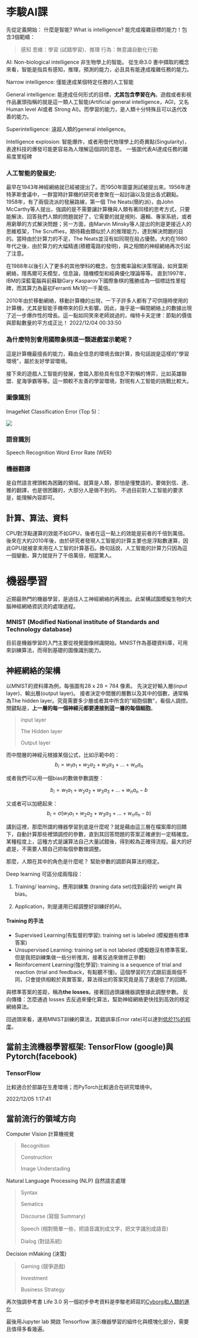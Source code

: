 # 李駿AI課

先從定義開始：
什麼是智能? What is intelligence?
能完成複雜目標的能力！包含3個範疇：

> 感知
> 思維：學習 (試錯學習)、推理
> 行為：無意識自動化行動

AI: Non-biological intelligence
非生物學上的智能。
從生命3.0 書中擷取的概念來看，智能是指具有感知，推理，預測的能力，必且具有能達成複雜任務的能力。

Narrow intelligence: 僅能達成某個特定任務的人工智能

General intelligence: 能達成任何形式的目標，**尤其包含學習在內**。遊戲或者影視作品裏頭指稱的就是這一類人工智能(Artificial general intelligence，AGI，又名 Human level AI或者 Strong AI)。而學習的能力，是人類十分特殊且可以迭代改善的能力。

Superintelligence: 遠超人類的general inteligence。

Intelligence explosion: 智能爆炸，或者用借代物理學上的奇異點(Singularity)，表達科技的爆發可能更容易為人理解這個詞的意思。
一張圖代表AI達成任務的難易度里程碑

### 人工智能的發展史:

最早在1943年神經網絡就已經被提出了。而1950年圖靈測試被提出來。1956年達特茅斯會議中，一群當時計算機的研究者會聚在一起討論以及提出各式觀點。
1958年，有了兩個流派的發展路線，第一個 The Neats(簡約派)，由John McCarthy等人提出，強調的是不需要讓計算機與人類有著同樣的思考方式，只要能解決、回答我們人類的問題就好了，它需要的就是規則、邏輯、專家系統，或者用窮舉的方式解決問題；另一方面，由Marvin Minsky等人提出的則是更接近人的思維框架，The Scruffies，期待藉由類似於人的推理能力，達到解決問題的目的。當時由於計算力的不足，The Neats並沒有如同現在般占優勢。大約在1980年代之後，由於算力的大幅精進(積體電路的發明)，與之相關的神經網絡再次引起了注意。

在1988年以後引入了更多的其他學科的概念，包含概率論和決策理論，如貝葉斯網絡，隱馬爾可夫模型，信息論，隨機模型和經典優化理論等等。
直到1997年，IBM的深藍電腦與前蘇聯Gary Kasparov下國際象棋的獲勝成為一個標誌性里程碑，而其算力為最初Ferranti Mk1的一千萬倍。

2010年由於移動網絡，移動計算機的出現，一下子許多人都有了可供隨時使用的計算機，尤其是智能手機帶來的巨大影響。因此，幾乎是一瞬間網絡上的數據出現了近一步爆炸性的增長。這一點如同笑來老師說過的，梅特卡夫定律：節點的價值與節點數量的平方成正比！
2022/12/04 00:33:50

### 為什麼特別會用國際象棋這一類遊戲當示範呢？

這是計算機最擅長的能力，藉由全信息的環境去做計算，換句話說是這樣的"學習環境"，屬於友好學習環境。

接下來的遊戲人工智能的發展，會踏入那些具有信息不對稱的博弈，比如英雄聯盟、星海爭霸等等。這一類較不友善的學習環境，對現有人工智能的挑戰比較大。

### 圖像識別
ImageNet Classification Error (Top 5)：

<img src="https://seeme.ai/img/blog/deep-learning-a-definition/Winner-results-of-the-ImageNet-large-scale-visual-recognition-challenge-LSVRC-of-the.png">

### 語音識別
Speech Recognition Word Error Rate (WER)

### 機器翻譯
是自然語言裡頭較為困難的領域。就算是人類，那怕是懂雙語的，要做到信、達、雅的翻譯，也是很困難的，大部分人是做不到的。
不過目前對人工智能的要求是，能理解內容即可。

## 計算、算法、資料

CPU對浮點運算的效能不如GPU，後者在這一點上的效能是前者的千倍到萬倍。
後來在大約2010年後，由於研究者發現人工智能的計算主要也是浮點數運算，因此GPU就被拿來用在人工智的計算基石。換句話說，人工智能的計算力只因為這一個變動，算力就提升了千倍萬倍，相當驚人。

# 機器學習
近期最熱門的機器學習，是過往人工神經網絡的再推出。此架構試圖模擬生物的大腦神經網絡資訊流的處理過程。

### MNIST (Modified National institute of Standards and Technology database)

目前是機器學習的入門主要從視覺圖像辨識開始。MNIST作為基礎資料庫，可用來訓練算法，而得到基礎的圖像識別能力。

## 神經網絡的架構

以MNIST的資料庫為例，每張圖有28 x 28 = 784 像素。
先決定好輸入層(input layer)、輸出層(output layer)。
接者決定中間層的層數以及其中的個數，通常稱為The hidden layer。究竟需要多少層或者其中所含的"細胞個數"，看個人調控。關鍵點是，**上一層的每一個神經元都要連接到這一層的每個細胞**。

> input layer
>
> The Hidden layer
>
> Output layer

而中間層的神經元根據某個公式，比如示範中的：
$$ b_{i} = w_{1}a_{1} + w_{2}a_{2} + w_{3}a_{3} + ... + w_{n}a_{n}$$

或者我們可以用一個bias的數做參數調整：

$$ b_{i} = w_{1}a_{1} + w_{2}a_{2} + w_{3}a_{3} + ... + w_{n}a_{n} - b $$

又或者可以加總起來：
$$ b_{i} = \sigma(w_{1}a_{1} + w_{2}a_{2} + w_{3}a_{3} + ... + w_{n}a_{n} - b) $$

講到這裡，那麼所謂的機器學習到底是什麼呢？就是藉由這三層在檔案庫的回饋下，自動計算那些裡頭調控的參數，直到其回答問題的答案正確慮到一定精確度。某種程度上，這種方式是讓算法自己大量試錯後，得到較為正確得流程。最大的好處是，不需要人類自己把每個參數做調整。

那麼，人類在其中的角色是什麼呢？ 幫助參數的調節與算法的穩定。

Deep learning 可區分成兩階段：
1. Training/ learning，應用訓練集 (traning data set)找到最好的 weight 與 bias。

2. Application，則是運用已經調整好訓練好的AI。

#### Training 的手法
* Supervised Learning(有監督的學習): training set is labeled (模擬題有標準答案)
* Unsupervised Learning: training set is not labeled (模擬題沒有標準答案，但是我把訓練集做一些分析推測，接著反過來做修正參數)
* Reinforcement Learning(強化學習): training is a sequence of trial and reaction (trial and feedback，有點聽不懂)。這個學習的方式跟前面兩個不同，只會提供相較於真實答案，算法得出的答案究竟是高了還是低了的回饋。

與標準答案的差距，稱為**the losses**。接著回過頭讓機器調整據此調整參數。
反向傳播：怎麼通過 losses 去反過來優化算法，幫助神經網絡更快找到高效的穩定網絡算法。

回過頭來看，運用MNIST訓練的算法，其錯誤率(Error rate)可以達到[低於1%的程度](https://en.wikipedia.org/wiki/MNIST_database)。

## 當前主流機器學習框架: TensorFlow (google)與 Pytorch(facebook)
### TensorFlow
比較適合於部屬在生產環境；而PyTorch比較適合在研究環境中。

2022/12/05 1:17:41

## 當前流行的領域方向
Computer Vision 計算機視覺
>   Recognition
>
>   Construction
>
>   Image Understading
>
Natural Language Processing (NLP) 自然語言處理
>   Syntax
>
>   Sematics
>
>   Discourse (寫個 Summary)
>
>   Speech (相對簡單一些，把語音識別成文字，把文字識別成語音)
>
>   Dialog (對話系統)
>
Decision mMaking (決策)
>   Gaming (競爭遊戲)
>   
>Investment
>
>   Business Strategy

再次強調參考書 Life 3.0
另一個初步參考資料是李駿老師寫的[Cyborg和人類的進化](https://soulhacker.me/posts/the-evolution/)

最後用Jupyter lab 開啟 Tensorflow 演示機器學習的組件化與模塊化部分，需要且值得多看幾遍。

